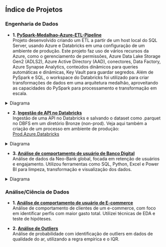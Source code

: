 ## Índice de Projetos

###  Engenharia de Dados
- **1. [PySpark-Medalhao-Azure-ETL-Pipeline](https://github.com/RossetoAnalytics/Arq-Medalhao-AzureDatabricks)**  
  Projeto desenvolvido criando um ETL a partir de um host local do SQL Server, usando Azure e Databricks em uma configuração de um ambiente de produção. Este projeto faz uso de vários recursos da Azure, como o gerenciamento de permissões, Azure Data Lake Storage Gen2 (ADLS2), Azure Active Directory (AAD), conectores, Data Factory, Azure Synapse Analytics, conteúdos dinâmicos para queries automáticas e dinâmicas, Key Vault para guardar segredos. Além de PySpark e SQL, o workspace do Databricks foi utilizado para criar transformações de dados em uma arquitetura medalhão, aproveitando as capacidades do PySpark para processamento e transformação em escala.

<details>
  <summary>Diagrama</summary>

  ![371883148-711fa6c8-4c8a-4eec-bb1f-c4f13e556c79](https://github.com/user-attachments/assets/5cfff45a-a71a-4c07-b1bd-6b8c07567424)


</details>
  
- **2. [Ingestão de API no Databricks](https://github.com/RossetoAnalytics/API-Ingest-Databricks)**  
  Ingestão de uma API no Databricks e salvando o dataset como .parquet no DBFS em um diretório Bronze (non-prod). Veja aqui também a criação de um processo em ambiente de produção: [Prod.Azure.Databricks](https://github.com/RossetoAnalytics/Arq-Medalhao-AzureDatabricks)

<details>
  <summary>Diagrama</summary>

  ![image](https://github.com/user-attachments/assets/861ec029-bd37-4d3c-9a70-311b0eee4821)

</details>
  
- **3. [Análise de comportamento de usuário de Banco Digital](https://github.com/RossetoAnalytics/NeobankAnalysis)**  
  Análise de dados da Neo-Bank global, focada em retenção de usuários e engajamento. Utilizou ferramentas como SQL, Python, Excel e Power BI para limpeza, transformação e visualização dos dados.

 <details>
    <summary>Diagrama</summary>
  
![image](https://github.com/user-attachments/assets/ae0b93d7-e2cb-4e90-a522-6a0ca0dba505)


 </details>

###  Análise/Ciência de Dados
- **1. [Análise de comportamento de usuário de E-commerce](https://github.com/RossetoAnalytics/E-Commerce-Behavior-Analysis)**  
  Análise de comportamento de clientes de um e-commerce, com foco em identificar perfis com maior gasto total. Utilizei técnicas de EDA e teste de hipóteses.

- **2. [Análise de Outliers](https://github.com/RossetoAnalytics/EPA-Probabilidade-Outliers)**  
  Análise de probabilidade com identificação de outliers em dados de qualidade do ar, utilizando a regra empírica e o IQR.


